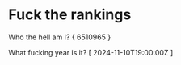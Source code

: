 # Fuck the rankings

Who the hell am I?
{ 6510965 }

What fucking year is it?
[ 2024-11-10T19:00:00Z ]
